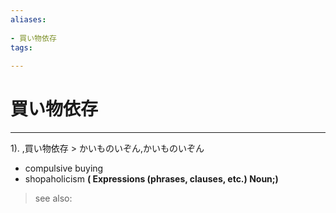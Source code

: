 ```yaml
---
aliases:
    
- 買い物依存
tags:
    
---
```


# 買い物依存
---
1).
,買い物依存 > かいものいぞん,かいものいぞん

- compulsive buying
- shopaholicism
**( Expressions (phrases, clauses, etc.) Noun;)**
> see also: 
            
